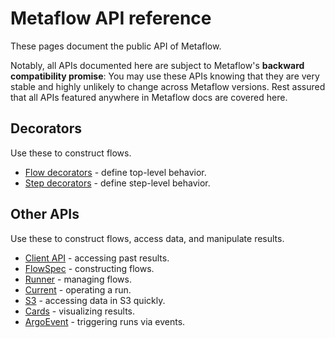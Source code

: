 
# Metaflow API reference

These pages document the public API of Metaflow.

Notably, all APIs documented here are subject to Metaflow's **backward
compatibility promise**: You may use these APIs knowing that they are
very stable and highly unlikely to change across Metaflow versions. Rest
assured that all APIs featured anywhere in Metaflow docs are covered
here.

## Decorators

Use these to construct flows.

- [Flow decorators](/api/flow-decorators) - define top-level behavior.
- [Step decorators](/api/step-decorators) - define step-level behavior.

## Other APIs

Use these to construct flows, access data, and manipulate results.

- [Client API](/api/client) - accessing past results.
- [FlowSpec](/api/flowspec) - constructing flows.
- [Runner](/api/runner) - managing flows.
- [Current](/api/current) - operating a run.
- [S3](/api/s3) - accessing data in S3 quickly.
- [Cards](/api/cards) - visualizing results.
- [ArgoEvent](/api/argoevent) - triggering runs via events.